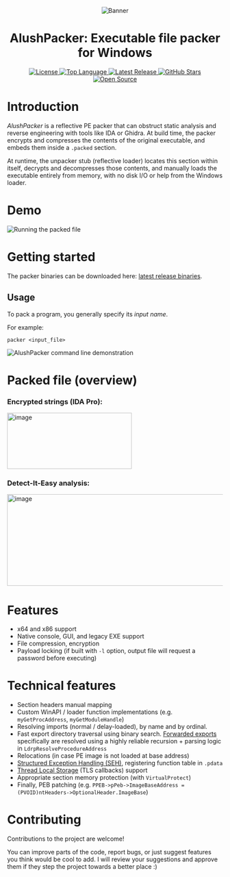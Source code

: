 <p align="center">
    <img src="https://github.com/user-attachments/assets/474bebdd-6669-4143-89d3-ef7bab3ca08d" alt ="Banner"/>
  </a>
<h1 align="center">AlushPacker: Executable file packer for Windows</h1>
<p align="center">
  <a href="https://github.com/Alon-Alush/AlushPacker/blob/main/LICENSE">
    <img src="https://img.shields.io/github/license/Alon-Alush/AlushPacker?style=for-the-badge&color=blue" alt="License">
  </a>
  <a href="https://github.com/Alon-Alush/AlushPacker">
    <img src="https://img.shields.io/github/languages/top/Alon-Alush/AlushPacker?style=for-the-badge&logo=c&color=red" alt="Top Language">
  </a>
  <a href="https://github.com/Alon-Alush/AlushPacker/releases">
    <img src="https://img.shields.io/github/v/tag/Alon-Alush/AlushPacker?label=Release&style=for-the-badge&color=purple" alt="Latest Release">
  </a>
  <a href="https://github.com/Alon-Alush/AlushPacker/stargazers">
    <img src="https://img.shields.io/github/stars/Alon-Alush/AlushPacker?style=for-the-badge&color=yellow" alt="GitHub Stars">
  </a>
  <a href="https://opensource.org">
    <img src="https://img.shields.io/badge/Open%20Source-%E2%9D%A4-brightgreen.svg?style=for-the-badge" alt="Open Source">
  </a>
</p>

# Introduction

*AlushPacker* is a reflective PE packer that can obstruct static analysis and reverse engineering with tools like IDA or Ghidra.  At build time, the packer encrypts and compresses the contents  of the original executable, and embeds them inside a `.packed` section.

At runtime, the unpacker stub (reflective loader) locates this section within itself, decrypts and decompresses those contents, and manually loads the executable entirely from memory, with no disk I/O or help from the Windows loader.
 # Demo

![Running the packed file](https://github.com/user-attachments/assets/40ce8bab-492e-4a7d-b8c2-3f8529ff5a50)


# Getting started

The packer binaries can be downloaded here: [latest release binaries](https://github.com/Alon-Alush/AlushPacker/releases/tag/v1.0.0).

## Usage

To pack a program, you generally specify its *input name*.

For example: 

```
packer <input_file>
```

![AlushPacker command line demonstration](https://github.com/user-attachments/assets/12f55d88-19a3-4982-86ab-1923825a539a)

# Packed file (overview)

### Encrypted strings (IDA Pro):

<img width="291" height="131" alt="image" src="https://github.com/user-attachments/assets/914edc83-8078-4561-b1d7-a0baab6fea94" />

### Detect-It-Easy analysis:
<img width="717" height="214" alt="image" src="https://github.com/user-attachments/assets/3d4e3829-a209-4260-ac12-41f8fc100604" />


# Features

* x64 and x86 support
* Native console, GUI, and legacy EXE support
* File compression, encryption
* Payload locking (if built with `-l` option, output file will request a password before executing)
# Technical features
* Section headers manual mapping
* Custom WinAPI / loader function implementations (e.g. `myGetProcAddress`, `myGetModuleHandle`)
* Resolving imports (normal / delay-loaded), by name and by ordinal.
* Fast export directory traversal using binary search. [Forwarded exports](https://devblogs.microsoft.com/oldnewthing/20060719-24/?p=30473) specifically are resolved using a highly reliable recursion + parsing logic in `LdrpResolveProcedureAddress`
* Relocations (in case PE image is not loaded at base address)
* [Structured Exception Handling (SEH)](https://learn.microsoft.com/en-us/cpp/cpp/structured-exception-handling-c-cpp?view=msvc-170), registering function table in `.pdata`
* [Thread Local Storage](https://learn.microsoft.com/en-us/windows/win32/procthread/thread-local-storage) (TLS callbacks) support
* Appropriate section memory protection (with `VirtualProtect`)
* Finally, PEB patching (e.g. `PPEB->pPeb->ImageBaseAddress = (PVOID)ntHeaders->OptionalHeader.ImageBase`)

# Contributing

Contributions to the project are welcome!

You can improve parts of the code, report bugs, or just suggest features you think would be cool to add. I will review your suggestions and approve them if they step the project towards a better place :)

